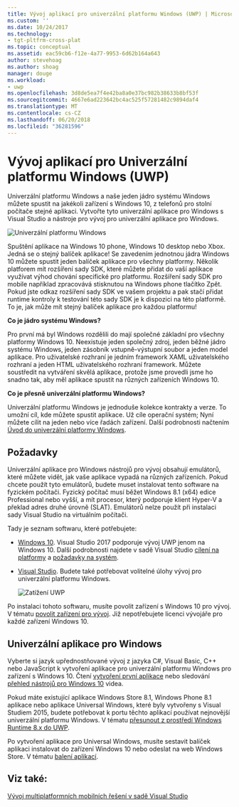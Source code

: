 ```yaml
---
title: Vývoj aplikací pro univerzální platformu Windows (UWP) | Microsoft Docs
ms.custom: ''
ms.date: 10/24/2017
ms.technology:
- tgt-pltfrm-cross-plat
ms.topic: conceptual
ms.assetid: eac59cb6-f12e-4a77-9953-6d62b164a643
author: stevehoag
ms.author: shoag
manager: douge
ms.workload:
- uwp
ms.openlocfilehash: 3d8de5ea7f4e42ba8a0e37bc982b38633b8bf53f
ms.sourcegitcommit: 4667e6ad223642bc4ac525f57281482c9894daf4
ms.translationtype: MT
ms.contentlocale: cs-CZ
ms.lasthandoff: 06/20/2018
ms.locfileid: "36281596"
---
```

# <a name="develop-apps-for-the-universal-windows-platform-uwp"></a>Vývoj aplikací pro Univerzální platformu Windows (UWP)
Univerzální platformu Windows a naše jeden jádro systému Windows můžete spustit na jakékoli zařízení s Windows 10, z telefonů pro stolní počítače stejné aplikaci. Vytvořte tyto univerzální aplikace pro Windows s Visual Studio a nástroje pro vývoj pro univerzální aplikace pro Windows.

 ![Univerzální platformu Windows](../cross-platform/media/uwp_coreextensions.png "UWP_CoreExtensions")

 Spuštění aplikace na Windows 10 phone, Windows 10 desktop nebo Xbox. Jedná se o stejný balíček aplikace! Se zavedením jednotnou jádra Windows 10 můžete spustit jeden balíček aplikace pro všechny platformy. Několik platforem mít rozšíření sady SDK, které můžete přidat do vaší aplikace využívat výhod chování specifické pro platformu. Rozšíření sady SDK pro mobile například zpracovává stisknutou na Windows phone tlačítko Zpět. Pokud jste odkaz rozšíření sady SDK ve vašem projektu a pak stačí přidat runtime kontroly k testování této sady SDK je k dispozici na této platformě. To je, jak může mít stejný balíček aplikace pro každou platformu!

 **Co je jádro systému Windows?**

 Pro první má byl Windows rozdělili do mají společné základní pro všechny platformy Windows 10. Neexistuje jeden společný zdroj, jeden běžné jádro systému Windows, jeden zásobník vstupně-výstupní soubor a jeden model aplikace. Pro uživatelské rozhraní je jedním framework XAML uživatelského rozhraní a jeden HTML uživatelského rozhraní framework. Můžete soustředit na vytváření skvělá aplikace, protože jsme provedli jsme ho snadno tak, aby měl aplikace spustit na různých zařízeních Windows 10.

 **Co je přesně univerzální platformu Windows?**

Univerzální platformu Windows je jednoduše kolekce kontrakty a verze. To umožní cíl, kde můžete spustit aplikace. Už cíle operační systém; Nyní můžete cílit na jeden nebo více řadách zařízení. Další podrobnosti načtením [Úvod do univerzální platformy Windows](/windows/uwp/get-started/universal-application-platform-guide).

## <a name="requirements"></a>Požadavky
 Univerzální aplikace pro Windows nástrojů pro vývoj obsahují emulátorů, které můžete vidět, jak vaše aplikace vypadá na různých zařízeních. Pokud chcete použít tyto emulátorů, budete muset instalovat tento software na fyzickém počítači. Fyzický počítač musí běžet Windows 8.1 (x64) edice Professional nebo vyšší, a mít procesor, který podporuje klient Hyper-V a překlad adres druhé úrovně (SLAT). Emulátorů nelze použít při instalaci sady Visual Studio na virtuálním počítači.

 Tady je seznam softwaru, které potřebujete:

-   [Windows 10](http://windows.microsoft.com/windows/downloads). Visual Studio 2017 podporuje vývoj UWP jenom na Windows 10. Další podrobnosti najdete v sadě Visual Studio [cílení na platformy](/visualstudio/productinfo/vs2017-compatibility-vs) a [požadavky na systém](/visualstudio/productinfo/vs2017-system-requirements-vs).

-   [Visual Studio](https://visualstudio.microsoft.com/downloads/?utm_medium=microsoft&utm_source=docs.microsoft.com&utm_campaign=button+cta&utm_content=download+vs2017). Budete také potřebovat volitelné úlohy vývoj pro univerzální platformu Windows.

     ![Zatížení UWP](media/uwp_workload.png)

Po instalaci tohoto softwaru, musíte povolit zařízení s Windows 10 pro vývoj. V tématu [povolit zařízení pro vývoj](/windows/uwp/get-started/enable-your-device-for-development). Již nepotřebujete licenci vývojáře pro každé zařízení Windows 10.

## <a name="universal-windows-apps"></a>Univerzální aplikace pro Windows
Vyberte si jazyk upřednostňované vývoj z jazyka C#, Visual Basic, C++ nebo JavaScript k vytvoření aplikace pro univerzální platformu Windows pro zařízení s Windows 10. Čtení [vytvoření první aplikace](/windows/uwp/get-started/your-first-app) nebo sledování [přehled nástrojů pro Windows 10](http://channel9.msdn.com/Series/ConnectOn-Demand/229) videa.

Pokud máte existující aplikace Windows Store 8.1, Windows Phone 8.1 aplikace nebo aplikace Universal Windows, které byly vytvořeny s Visual Studiem 2015, budete potřebovat k portu těchto aplikací používat nejnovější univerzální platformu Windows. V tématu [přesunout z prostředí Windows Runtime 8.x do UWP](/windows/uwp/porting/w8x-to-uwp-root).

Po vytvoření aplikace pro Universal Windows, musíte sestavit balíček aplikaci instalovat do zařízení Windows 10 nebo odeslat na web Windows Store. V tématu [balení aplikací](/windows/uwp/packaging/index).

## <a name="see-also"></a>Viz také:
[Vývoj multiplatformních mobilních řešení v sadě Visual Studio](../cross-platform/cross-platform-mobile-development-in-visual-studio.md)
